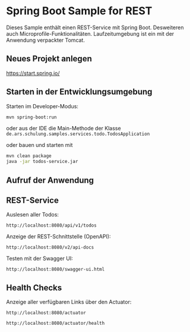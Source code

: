 # Spring Boot Sample for REST

Dieses Sample enthält einen REST-Service mit Spring Boot. Desweiteren auch Microprofile-Funktionalitäten. Laufzeitumgebung ist ein mit der Anwendung verpackter Tomcat.

## Neues Projekt anlegen

https://start.spring.io/

## Starten in der Entwicklungsumgebung

Starten im Developer-Modus:
```bash
mvn spring-boot:run
```
oder aus der IDE die Main-Methode der Klasse `de.ars.schulung.samples.services.todo.TodosApplication`

oder bauen und starten mit 
```bash
mvn clean package
java -jar todos-service.jar
```

## Aufruf der Anwendung

## REST-Service

Auslesen aller Todos:
```
http://localhost:8080/api/v1/todos
```

Anzeige der REST-Schnittstelle (OpenAPI):
```
http://localhost:8080/v2/api-docs
```

Testen mit der Swagger UI:
```
http://localhost:8080/swagger-ui.html
```

## Health Checks

Anzeige aller verfügbaren Links über den Actuator:

```
http://localhost:8080/actuator
```

```
http://localhost:8080/actuator/health
```